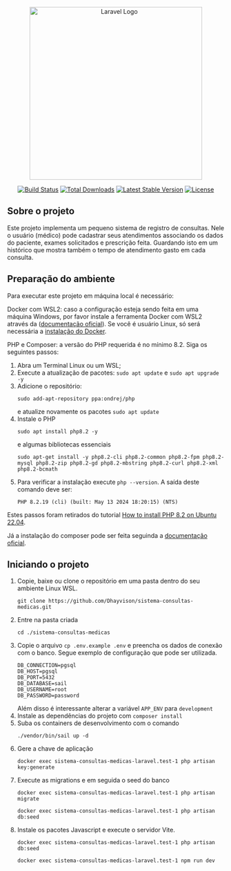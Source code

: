 <p align="center"><a href="https://laravel.com" target="_blank"><img src="https://raw.githubusercontent.com/laravel/art/master/logo-lockup/5%20SVG/2%20CMYK/1%20Full%20Color/laravel-logolockup-cmyk-red.svg" width="400" alt="Laravel Logo"></a></p>

<p align="center">
<a href="https://github.com/laravel/framework/actions"><img src="https://github.com/laravel/framework/workflows/tests/badge.svg" alt="Build Status"></a>
<a href="https://packagist.org/packages/laravel/framework"><img src="https://img.shields.io/packagist/dt/laravel/framework" alt="Total Downloads"></a>
<a href="https://packagist.org/packages/laravel/framework"><img src="https://img.shields.io/packagist/v/laravel/framework" alt="Latest Stable Version"></a>
<a href="https://packagist.org/packages/laravel/framework"><img src="https://img.shields.io/packagist/l/laravel/framework" alt="License"></a>
</p>

## Sobre o projeto

Este projeto implementa um pequeno sistema de registro de consultas. Nele o usuário (médico) pode cadastrar seus atendimentos associando os dados do paciente, exames solicitados e prescrição feita. Guardando isto em um histórico que mostra também o tempo de atendimento gasto em cada consulta.

## Preparação do ambiente

Para executar este projeto em máquina local é necessário: 

Docker com WSL2: caso a configuração esteja sendo feita em uma máquina Windows, por favor instale a ferramenta Docker com WSL2 através da ([documentação oficial](https://docs.docker.com/desktop/install/windows-install/)). Se você é usuário Linux, só será necessária a [instalação do Docker](https://docs.docker.com/desktop/install/linux-install/).

PHP e Composer: a versão do PHP requerida é no mínimo 8.2. Siga os seguintes passos:
  1. Abra um Terminal Linux ou um WSL;
  2. Execute a atualização de pacotes: `sudo apt update` e `sudo apt upgrade -y`
  3. Adicione o repositório:
     ```
     sudo add-apt-repository ppa:ondrej/php
     ```
     e atualize novamente os pacotes `sudo apt update`
  5. Instale o PHP  
     ```
     sudo apt install php8.2 -y
     ```  
     e algumas bibliotecas essenciais  
     ```
     sudo apt-get install -y php8.2-cli php8.2-common php8.2-fpm php8.2-mysql php8.2-zip php8.2-gd php8.2-mbstring php8.2-curl php8.2-xml php8.2-bcmath
     ```
  6. Para verificar a instalação execute `php --version`. A saída deste comando deve ser:
     ```
     PHP 8.2.19 (cli) (built: May 13 2024 18:20:15) (NTS)
     ```
Estes passos foram retirados do tutorial [How to install PHP 8.2 on Ubuntu 22.04](https://techvblogs.com/blog/install-php-8-2-ubuntu-22-04).

Já a instalação do composer pode ser feita seguinda a [documentação oficial](https://getcomposer.org/download/).

## Iniciando o projeto

1. Copie, baixe ou clone o repositório em uma pasta dentro do seu ambiente Linux WSL.
   ```
   git clone https://github.com/Dhayvison/sistema-consultas-medicas.git
   ```
2. Entre na pasta criada
   ```
   cd ./sistema-consultas-medicas
   ```
3. Copie o arquivo `cp .env.example .env` e preencha os dados de conexão com o banco. Segue exemplo de configuração que pode ser utilizada.
   ```env
   DB_CONNECTION=pgsql
   DB_HOST=pgsql
   DB_PORT=5432
   DB_DATABASE=sail
   DB_USERNAME=root
   DB_PASSWORD=password
   ```
   Além disso é interessante alterar a variável `APP_ENV` para `development`
4. Instale as dependências do projeto com `composer install`
5. Suba os containers de desenvolvimento com o comando
   ```
   ./vendor/bin/sail up -d
   ```
6. Gere a chave de aplicação
   ```
   docker exec sistema-consultas-medicas-laravel.test-1 php artisan key:generate
   ```
7. Execute as migrations e em seguida o seed do banco
   ```
   docker exec sistema-consultas-medicas-laravel.test-1 php artisan migrate
   ```
   ```
   docker exec sistema-consultas-medicas-laravel.test-1 php artisan db:seed
   ```
8. Instale os pacotes Javascript e execute o servidor Vite.
   ```
   docker exec sistema-consultas-medicas-laravel.test-1 php artisan db:seed
   ```
   ```
   docker exec sistema-consultas-medicas-laravel.test-1 npm run dev
   ```
